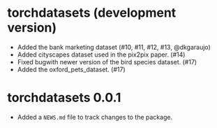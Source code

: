 # torchdatasets (development version)

* Added the bank marketing dataset (#10, #11, #12, #13, @dkgaraujo)
* Added cityscapes dataset used in the pix2pix paper. (#14)
* Fixed bugwith newer version of the bird species dataset. (#17)
* Added the oxford_pets_dataset. (#17)

# torchdatasets 0.0.1

* Added a `NEWS.md` file to track changes to the package.
